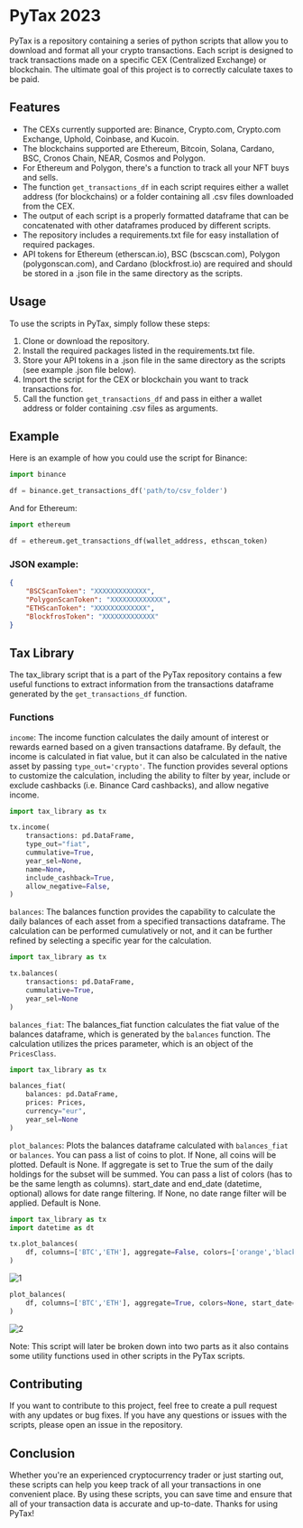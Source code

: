 # PyTax 2023
PyTax is a repository containing a series of python scripts that allow you to download and format all your crypto transactions. Each script is designed to track transactions made on a specific CEX (Centralized Exchange) or blockchain. The ultimate goal of this project is to correctly calculate taxes to be paid.

## Features
- The CEXs currently supported are: Binance, Crypto.com, Crypto.com Exchange, Uphold, Coinbase, and Kucoin.
- The blockchains supported are Ethereum, Bitcoin, Solana, Cardano, BSC, Cronos Chain, NEAR, Cosmos and Polygon.
- For Ethereum and Polygon, there's a function to track all your NFT buys and sells.
- The function ```get_transactions_df``` in each script requires either a wallet address (for blockchains) or a folder containing all .csv files downloaded from the CEX.
- The output of each script is a properly formatted dataframe that can be concatenated with other dataframes produced by different scripts.
- The repository includes a requirements.txt file for easy installation of required packages.
- API tokens for Ethereum (etherscan.io), BSC (bscscan.com), Polygon (polygonscan.com), and Cardano (blockfrost.io) are required and should be stored in a .json file in the same directory as the scripts.


## Usage
To use the scripts in PyTax, simply follow these steps:

1. Clone or download the repository.
2. Install the required packages listed in the requirements.txt file.
3. Store your API tokens in a .json file in the same directory as the scripts (see example .json file below).
4. Import the script for the CEX or blockchain you want to track transactions for.
5. Call the function ```get_transactions_df``` and pass in either a wallet address or folder containing .csv files as arguments.

## Example
Here is an example of how you could use the script for Binance:

``` python
import binance

df = binance.get_transactions_df('path/to/csv_folder')
``` 

And for Ethereum:

``` python
import ethereum

df = ethereum.get_transactions_df(wallet_address, ethscan_token)
``` 

### JSON example:
``` json
{
    "BSCScanToken": "XXXXXXXXXXXXX",
    "PolygonScanToken": "XXXXXXXXXXXXX",
    "ETHScanToken": "XXXXXXXXXXXXX",
    "BlockfrosToken": "XXXXXXXXXXXXX"
}
``` 

## Tax Library
The tax_library script that is a part of the PyTax repository contains a few useful functions to extract information from the transactions dataframe generated by the ```get_transactions_df``` function.

### Functions
```income```: The income function calculates the daily amount of interest or rewards earned based on a given transactions dataframe. By default, the income is calculated in fiat value, but it can also be calculated in the native asset by passing ```type_out='crypto'```. The function provides several options to customize the calculation, including the ability to filter by year, include or exclude cashbacks (i.e. Binance Card cashbacks), and allow negative income.
```python
import tax_library as tx

tx.income(
    transactions: pd.DataFrame,
    type_out="fiat",
    cummulative=True,
    year_sel=None,
    name=None,
    include_cashback=True,
    allow_negative=False,
)

```

```balances```: The balances function provides the capability to calculate the daily balances of each asset from a specified transactions dataframe. The calculation can be performed cumulatively or not, and it can be further refined by selecting a specific year for the calculation.
``` python
import tax_library as tx

tx.balances(
    transactions: pd.DataFrame,
    cummulative=True,
    year_sel=None
)
```

```balances_fiat```: The balances_fiat function calculates the fiat value of the balances dataframe, which is generated by the ```balances``` function. The calculation utilizes the prices parameter, which is an object of the ```PricesClass```.

``` python
import tax_library as tx

balances_fiat(
    balances: pd.DataFrame,
    prices: Prices,
    currency="eur",
    year_sel=None
)
```
```plot_balances```: Plots the balances dataframe calculated with ```balances_fiat``` or ```balances```. You can pass a 
    list of coins to plot. If None, all coins will be plotted. Default is None. If aggregate is set to True the sum of the daily holdings for the subset will be summed. You can pass a list of colors (has to be the same length as columns). start_date and end_date (datetime, optional) allows for date range filtering. If None, no date range filter will be applied. Default is None.

```python
import tax_library as tx
import datetime as dt

tx.plot_balances(
    df, columns=['BTC','ETH'], aggregate=False, colors=['orange','black'], start_date=dt.date(2022,9,1), end_date=dt.date(2022,11,1)
)
```

   ![1](https://user-images.githubusercontent.com/55148471/216779839-38188883-70c1-4541-ba59-f2761e2465ba.png)

```python
plot_balances(
    df, columns=['BTC','ETH'], aggregate=True, colors=None, start_date=dt.date(2022,9,1), end_date=dt.date(2022,11,1)
)
```

   ![2](https://user-images.githubusercontent.com/55148471/216779845-5d85bc67-d6fd-45e6-a2a5-02458cc28bc5.png)

Note: This script will later be broken down into two parts as it also contains some utility functions used in other scripts in the PyTax scripts.

## Contributing
If you want to contribute to this project, feel free to create a pull request with any updates or bug fixes. If you have any questions or issues with the scripts, please open an issue in the repository.

## Conclusion
Whether you're an experienced cryptocurrency trader or just starting out, these scripts can help you keep track of all your transactions in one convenient place. By using these scripts, you can save time and ensure that all of your transaction data is accurate and up-to-date. Thanks for using PyTax!
